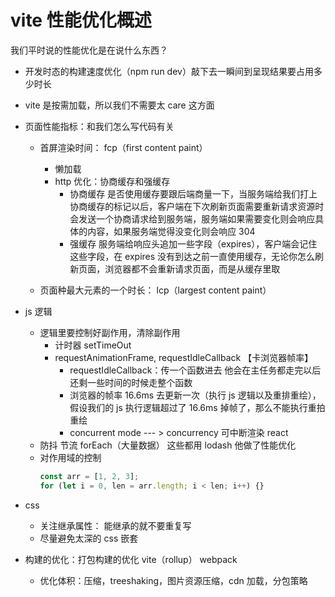 # vite 性能优化概述

我们平时说的性能优化是在说什么东西？

- 开发时态的构建速度优化（npm run dev）敲下去一瞬间到呈现结果要占用多少时长
- vite 是按需加载，所以我们不需要太 care 这方面

- 页面性能指标：和我们怎么写代码有关

  - 首屏渲染时间： fcp（first content paint）

    - 懒加载
    - http 优化：协商缓存和强缓存
      - 协商缓存 是否使用缓存要跟后端商量一下，当服务端给我们打上协商缓存的标记以后，客户端在下次刷新页面需要重新请求资源时会发送一个协商请求给到服务端，服务端如果需要变化则会响应具体的内容，如果服务端觉得没变化则会响应 304
      - 强缓存 服务端给响应头追加一些字段（expires），客户端会记住这些字段，在 expires 没有到达之前一直使用缓存，无论你怎么刷新页面，浏览器都不会重新请求页面，而是从缓存里取

  - 页面种最大元素的一个时长： lcp（largest content paint）

- js 逻辑

  - 逻辑里要控制好副作用，清除副作用
    - 计时器 setTimeOut
    - requestAnimationFrame, requestIdleCallback 【卡浏览器帧率】
      - requestIdleCallback：传一个函数进去 他会在主任务都走完以后还剩一些时间的时候走整个函数
      - 浏览器的帧率 16.6ms 去更新一次（执行 js 逻辑以及重排重绘），假设我们的 js 执行逻辑超过了 16.6ms 掉帧了，那么不能执行重拍重绘
      - concurrent mode --- > concurrency 可中断渲染 react
  - 防抖 节流 forEach（大量数据） 这些都用 lodash 他做了性能优化
  - 对作用域的控制
    ```javascript
    const arr = [1, 2, 3];
    for (let i = 0, len = arr.length; i < len; i++) {}
    ```

- css

  - 关注继承属性： 能继承的就不要重复写
  - 尽量避免太深的 css 嵌套

- 构建的优化：打包构建的优化 vite（rollup） webpack
  - 优化体积：压缩，treeshaking，图片资源压缩，cdn 加载，分包策略
